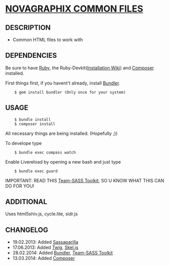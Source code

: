 # [NOVAGRAPHIX COMMON FILES](http://novagraphix.de)

## DESCRIPTION

* Common HTML files to work with

## DEPENDENCIES

Be sure to have [Ruby](http://rubyinstaller.org/downloads/), the Ruby-Devkit([Installation Wiki](https://github.com/oneclick/rubyinstaller/wiki/Development-Kit)) and [Composer](https://getcomposer.org/doc/00-intro.md) installed.

First things first, if you havent't already, install [Bundler](http://bundler.io/).

        $ gem install bundler (Only once for your system)

## USAGE

        $ bundle install
        $ composer install

All necessary things are being installed. (Hopefully ;))

To develope type

        $ bundle exec compass watch

Enable Livereload by opening a new bash and just type

        $ bundle exec guard

IMPORTANT: READ THIS [Team-SASS Toolkit](https://github.com/Team-Sass/toolkit), SO U KNOW WHAT THIS CAN DO FOR YOU!

## ADDITIONAL

Uses html5shiv.js, cycle.lite, sidr.js

## CHANGELOG

* 19.02.2013:   Added [Sassaparilla](https://github.com/fffunction/sassaparilla)
* 17.06.2013:   Added [Twig](http://twig.sensiolabs.org/), [Skel.js](http://skeljs.org/)
* 28.02.2014:   Added [Bundler](http://bundler.io/), [Team-SASS Toolkit](https://github.com/Team-Sass/toolkit)
* 13.03.2014:   Added [Composer](https://getcomposer.org)
